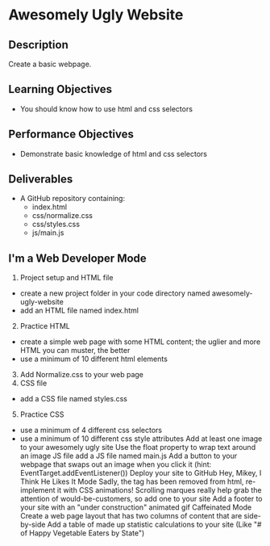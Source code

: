 # Awesomely Ugly Website
## Description
Create a basic webpage.

## Learning Objectives
- You should know how to use html and css selectors

## Performance Objectives
- Demonstrate basic knowledge of html and css selectors

## Deliverables
- A GitHub repository containing:
  - index.html
  - css/normalize.css
  - css/styles.css
  - js/main.js

## I'm a Web Developer Mode
1. Project setup and HTML file
  - create a new project folder in your code directory named awesomely-ugly-website
  - add an HTML file named index.html
2. Practice HTML
  - create a simple web page with some HTML content; the uglier and more HTML you can muster, the better
  - use a minimum of 10 different html elements
3. Add Normalize.css to your web page
4. CSS file
  - add a CSS file named styles.css
5. Practice CSS
  - use a minimum of 4 different css selectors
  - use a minimum of 10 different css style attributes
Add at least one image to your awesomely ugly site
Use the float property to wrap text around an image
JS file
add a JS file named main.js
Add a button to your webpage that swaps out an image when you click it (hint: EventTarget.addEventListener())
Deploy your site to GitHub
Hey, Mikey, I Think He Likes It Mode
Sadly, the <blink> tag has been removed from html, re-implement it with CSS animations!
Scrolling marques really help grab the attention of would-be-customers, so add one to your site
Add a footer to your site with an "under construction" animated gif
Caffeinated Mode
Create a web page layout that has two columns of content that are side-by-side
Add a table of made up statistic calculations to your site (Like "# of Happy Vegetable Eaters by State")
